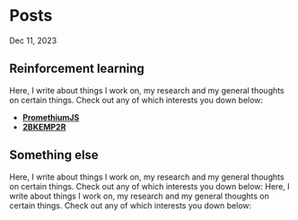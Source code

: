 # Posts

<p class="article-date">Dec 11, 2023</p>

## Reinforcement learning

Here, I write about things I work on, my research and my general thoughts on certain things. Check out any of which interests you down below:

- **[PromethiumJS](/pages/posts/promethium-js.html)**
- **[2BKEMP2R](/pages/posts/promethium-js.html)**

## Something else

Here, I write about things I work on, my research and my general thoughts on certain things. Check out any of which interests you down below:
Here, I write about things I work on, my research and my general thoughts on certain things. Check out any of which interests you down below:
